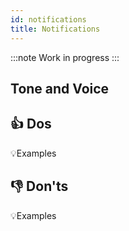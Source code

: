 ```yaml
---
id: notifications
title: Notifications
---
```


:::note
Work in progress
:::


> 

## Tone and Voice





## 👍 Dos


💡Examples


## 👎 Don'ts


💡Examples
